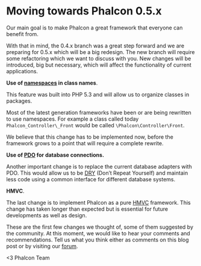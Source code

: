 Moving towards Phalcon 0.5.x
============================

Our main goal is to make Phalcon a great framework that everyone can
benefit from.

With that in mind, the 0.4.x branch was a great step forward and we are 
preparing for 0.5.x which will be a big redesign. The new branch will require 
some refactoring which we want to discuss with you. New changes will be 
introduced, big but necessary, which will affect the functionality of current 
applications.

**Use of [namespaces](http://php.net/manual/en/language.namespaces.php) in class names**. 

This feature was built into PHP 5.3 and will allow us to organize classes in 
packages.

Most of the latest generation frameworks have been or are being rewritten to 
use namespaces. For example a class called today `Phalcon_Controller\_Front` 
would be called `\Phalcon\Controller\Front`.

We believe that this change has to be implemented now, before the framework 
grows to a point that will require a complete rewrite.

**Use of [PDO](http://www.php.net/manual/en/book.pdo.php) for database connections.** 

Another important change is to replace the current database adapters with PDO. 
This would allow us to be
[DRY](http://en.wikipedia.org/wiki/Don%27t_repeat_yourself) (Don’t Repeat 
Yourself) and maintain less code using a common interface for different 
database systems. 

**HMVC**.

The last change is to implement Phalcon as a pure 
[HMVC](http://en.wikipedia.org/wiki/Hierarchical_model%E2%80%93view%E2%80%93controller)
framework. This change has taken longer than expected but is essential for 
future developments as well as design.

These are the first few changes we thought of, some of them suggested by the 
community. At this moment, we would like to hear your comments and 
recommendations. Tell us what you think either as comments on this blog
post or by visiting our [forum](https://forum.phalconphp.com).

<3 Phalcon Team